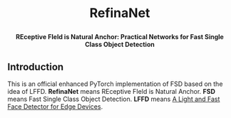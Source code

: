 # <p align="center">**RefinaNet**</p>  

#### <p align="center">**REceptive FIeld is Natural Anchor: Practical Networks for Fast Single Class Object Detection**</p>

## Introduction
This is an official enhanced PyTorch implementation of FSD based on the idea of LFFD. **RefinaNet** means REceptive FIeld is Natural Anchor. **FSD** means Fast Single Class Object Detection. **LFFD** means [A Light and Fast Face Detector for Edge Devices](https://github.com/YonghaoHe/A-Light-and-Fast-Face-Detector-for-Edge-Devices).  
